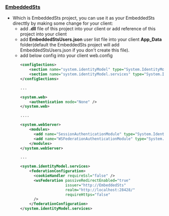 ### [EmbeddedSts](https://github.com/Wwawawa/Thinktecture.IdentityModel/tree/master/source/EmbeddedSts)

* Which is EmbeddedSts project, you can use it as your EmbeddedSts directtly by making some change for your client:
  * add **.dll** file of this project into your client or add reference of this project into your client
  * add **EmbeddedStsUsers.json** user list file into your client **App_Data** folder(default the EmbeddedSts project will add EmbeddedStsUsers.json if you don't create this file).
  * add below config into your client web.config
    ```xml
    <configSections>
        <section name="system.identityModel" type="System.IdentityModel.Configuration.SystemIdentityModelSection, System.IdentityModel, Version=4.0.0.0, Culture=neutral, PublicKeyToken=B77A5C561934E089" />
        <section name="system.identityModel.services" type="System.IdentityModel.Services.Configuration.SystemIdentityModelServicesSection, System.IdentityModel.Services, Version=4.0.0.0, Culture=neutral, PublicKeyToken=B77A5C561934E089" />
    </configSections>

    ...

    <system.web>
        <authentication mode="None" />
    </system.web>

    ....

    <system.webServer>    
        <modules>     
          <add name="SessionAuthenticationModule" type="System.IdentityModel.Services.SessionAuthenticationModule, System.IdentityModel.Services, Version=4.0.0.0, Culture=neutral, PublicKeyToken=b77a5c561934e089" preCondition="managedHandler" />
          <add name="WSFederationAuthenticationModule" type="System.IdentityModel.Services.WSFederationAuthenticationModule, System.IdentityModel.Services, Version=4.0.0.0, Culture=neutral, PublicKeyToken=b77a5c561934e089" preCondition="managedHandler" />
        </modules>
    </system.webServer>

    ...

    <system.identityModel.services>
        <federationConfiguration>
          <cookieHandler requireSsl="false" />
          <wsFederation passiveRedirectEnabled="true"
                        issuer="http://EmbeddedSts"
                        realm="http://localhost:28428/"
                        requireHttps="false"
          />
        </federationConfiguration>
    </system.identityModel.services>
    ````
